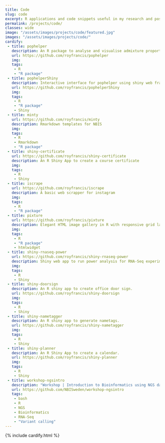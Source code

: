 ```yaml
---
title: Code
slug: code
excerpt: R applications and code snippets useful in my research and possibly for other users as well.
permalink: /projects/code/
classes: wide
image: "/assets/images/projects/code/featured.jpg"
images: "/assets/images/projects/code/"
cardify:
 - title: pophelper
   description: An R package to analyse and visualise admixture proportions from STRUCTURE, fastSTRUCTURE, TESS, ADMIXTURE etc. 
   url: https://github.com/royfrancis/pophelper
   img:
   tags:
    - R
    - "R package"
 - title: pophelperShiny
   description: Interactive interface for pophelper using shiny web framework. 
   url: https://github.com/royfrancis/pophelperShiny
   img:
   tags:
    - R
    - "R package"
    - Shiny
 - title: minty
   url: https://github.com/royfrancis/minty
   description: Rmarkdown templates for NBIS
   img: 
   tags: 
    - R
    - Rmarkdown
    - "R package"
 - title: shiny-certificate
   url: https://github.com/royfrancis/shiny-certificate
   description: An R Shiny App to create a course certificate
   img: 
   tags:
    - R
    - Shiny
 - title: iscrape
   url: https://github.com/royfrancis/iscrape
   description: A basic web scrapper for instagram
   img:
   tags:
    - R
    - "R package"
 - title: pixture
   url: https://github.com/royfrancis/pixture
   description: Elegant HTML image gallery in R with responsive grid layout and lightbox. 
   img:
   tags:
    - R
    - "R package"
    - htmlwidget
 - title: shiny-rnaseq-power
   url: https://github.com/royfrancis/shiny-rnaseq-power
   description: Shiny web app to run power analysis for RNA-Seq experiments. 
   img:
   tags:
    - R
    - Shiny
 - title: shiny-doorsign
   description: An R shiny app to create office door sign.
   url: https://github.com/royfrancis/shiny-doorsign
   img: 
   tags:
    - R
    - Shiny
 - title: shiny-nametagger
   description: An R shiny app to generate nametags.
   url: https://github.com/royfrancis/shiny-nametagger
   img: 
   tags:
    - R
    - Shiny
 - title: shiny-planner
   description: An R Shiny App to create a calendar.
   url: https://github.com/royfrancis/shiny-planner
   img:
   tags:
    - R
    - Shiny
 - title: workshop-ngsintro
   description: "Workshop | Introduction to Bioinformatics using NGS data"
   url: https://github.com/NBISweden/workshop-ngsintro
   tags:
    - bash
    - R
    - NGS
    - Bioinformatics
    - RNA-Seq
    - "Variant calling"
---
```


{% include cardify.html %}